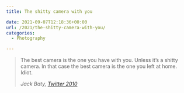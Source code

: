 ```yaml
---
title: The shitty camera with you

date: 2021-09-07T12:18:36+00:00
url: /2021/the-shitty-camera-with-you/
categories:
  - Photography

---
```

 
<blockquote class="wp-block-quote">
  <p>
    The best camera is the one you have with you. Unless it’s a shitty camera. In that case the best camera is the one you left at home. Idiot.
  </p>
  
  <cite><cite>Jack Baty, <a href="https://twitter.com/jackbaty/status/21754557096">Twitter 2010</a></cite></cite>
</blockquote>